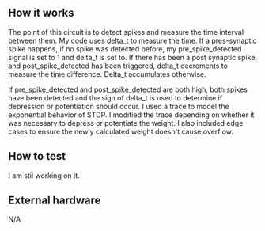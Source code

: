 <!---

This file is used to generate your project datasheet. Please fill in the information below and delete any unused
sections.

You can also include images in this folder and reference them in the markdown. Each image must be less than
512 kb in size, and the combined size of all images must be less than 1 MB.
-->

## How it works
The point of this circuit is to detect spikes and measure the time interval between them. My code uses delta_t to measure the time. If a pres-synaptic spike happens, if no spike was detected before, my pre_spike_detected signal is set to 1 and delta_t is set to. If there has been a post synaptic spike, and post_spike_detected has been triggered, delta_t decrements to measure the time difference. Delta_t accumulates otherwise. 

If pre_spike_detected and post_spike_detected are both high, both spikes have been detected and the sign of delta_t is used to determine if depression or potentiation should occur. I used a trace to model the exponential behavior of STDP. I modified the trace depending on whether it was necessary to depress or potentiate the weight. I also included edge cases to ensure the newly calculated weight doesn't cause overflow. 

## How to test

I am stil working on it.

## External hardware
N/A